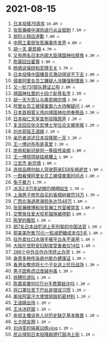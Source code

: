 # 2021-08-15

1. [日本投降76周年](https://s.weibo.com/weibo?q=%23%E6%97%A5%E6%9C%AC%E6%8A%95%E9%99%8D76%E5%91%A8%E5%B9%B4%23&Refer=top) `10.4M 🔥`
1. [张哲瀚被中演协进行从业抵制](https://s.weibo.com/weibo?q=%23%E5%BC%A0%E5%93%B2%E7%80%9A%E8%A2%AB%E4%B8%AD%E6%BC%94%E5%8D%8F%E8%BF%9B%E8%A1%8C%E4%BB%8E%E4%B8%9A%E6%8A%B5%E5%88%B6%23&Refer=top) `7.5M 🔥`
1. [郑恺火锅店道歉](https://s.weibo.com/weibo?q=%23%E9%83%91%E6%81%BA%E7%81%AB%E9%94%85%E5%BA%97%E9%81%93%E6%AD%89%23&Refer=top) `7.0M 🔥`
1. [中网工委就张哲瀚事件发声](https://s.weibo.com/weibo?q=%23%E4%B8%AD%E7%BD%91%E5%B7%A5%E5%A7%94%E5%B0%B1%E5%BC%A0%E5%93%B2%E7%80%9A%E4%BA%8B%E4%BB%B6%E5%8F%91%E5%A3%B0%23&Refer=top) `4.8M 🔥`
1. [胡一天 章若楠](https://s.weibo.com/weibo?q=%E8%83%A1%E4%B8%80%E5%A4%A9%20%E7%AB%A0%E8%8B%A5%E6%A5%A0&Refer=top) `4.7M 🔥`
1. [又有两名日本内阁大臣靖国神社拜鬼](https://s.weibo.com/weibo?q=%23%E5%8F%88%E6%9C%89%E4%B8%A4%E5%90%8D%E6%97%A5%E6%9C%AC%E5%86%85%E9%98%81%E5%A4%A7%E8%87%A3%E9%9D%96%E5%9B%BD%E7%A5%9E%E7%A4%BE%E6%8B%9C%E9%AC%BC%23&Refer=top) `4.3M 🔥`
1. [陈露回应霍尊](https://s.weibo.com/weibo?q=%23%E9%99%88%E9%9C%B2%E5%9B%9E%E5%BA%94%E9%9C%8D%E5%B0%8A%23&Refer=top) `3.9M 🔥`
1. [杨倩说保研和奖牌无关](https://s.weibo.com/weibo?q=%23%E6%9D%A8%E5%80%A9%E8%AF%B4%E4%BF%9D%E7%A0%94%E5%92%8C%E5%A5%96%E7%89%8C%E6%97%A0%E5%85%B3%23&Refer=top) `3.7M 🔥`
1. [日本投降中国播音员激动得说不下去](https://s.weibo.com/weibo?q=%E6%97%A5%E6%9C%AC%E6%8A%95%E9%99%8D%E4%B8%AD%E5%9B%BD%E6%92%AD%E9%9F%B3%E5%91%98%E6%BF%80%E5%8A%A8%E5%BE%97%E8%AF%B4%E4%B8%8D%E4%B8%8B%E5%8E%BB&Refer=top) `2.9M 🔥`
1. [侵害阿里女员工嫌疑人涉嫌强制猥亵](https://s.weibo.com/weibo?q=%23%E4%BE%B5%E5%AE%B3%E9%98%BF%E9%87%8C%E5%A5%B3%E5%91%98%E5%B7%A5%E5%AB%8C%E7%96%91%E4%BA%BA%E6%B6%89%E5%AB%8C%E5%BC%BA%E5%88%B6%E7%8C%A5%E4%BA%B5%23&Refer=top) `2.9M 🔥`
1. [又一批731部队罪证公布](https://s.weibo.com/weibo?q=%23%E5%8F%88%E4%B8%80%E6%89%B9731%E9%83%A8%E9%98%9F%E7%BD%AA%E8%AF%81%E5%85%AC%E5%B8%83%23&Refer=top) `2.8M 🔥`
1. [靖国神社里的十四个耻辱名字](https://s.weibo.com/weibo?q=%23%E9%9D%96%E5%9B%BD%E7%A5%9E%E7%A4%BE%E9%87%8C%E7%9A%84%E5%8D%81%E5%9B%9B%E4%B8%AA%E8%80%BB%E8%BE%B1%E5%90%8D%E5%AD%97%23&Refer=top) `2.5M 🔥`
1. [胡一天方否认与章若楠恋情](https://s.weibo.com/weibo?q=%23%E8%83%A1%E4%B8%80%E5%A4%A9%E6%96%B9%E5%90%A6%E8%AE%A4%E4%B8%8E%E7%AB%A0%E8%8B%A5%E6%A5%A0%E6%81%8B%E6%83%85%23&Refer=top) `2.5M 🔥`
1. [阿里女员工被侵害案六大待解疑问](https://s.weibo.com/weibo?q=%23%E9%98%BF%E9%87%8C%E5%A5%B3%E5%91%98%E5%B7%A5%E8%A2%AB%E4%BE%B5%E5%AE%B3%E6%A1%88%E5%85%AD%E5%A4%A7%E5%BE%85%E8%A7%A3%E7%96%91%E9%97%AE%23&Refer=top) `2.4M 🔥`
1. [日本首相菅义伟向靖国神社供奉祭品](https://s.weibo.com/weibo?q=%23%E6%97%A5%E6%9C%AC%E9%A6%96%E7%9B%B8%E8%8F%85%E4%B9%89%E4%BC%9F%E5%90%91%E9%9D%96%E5%9B%BD%E7%A5%9E%E7%A4%BE%E4%BE%9B%E5%A5%89%E7%A5%AD%E5%93%81%23&Refer=top) `2.3M 🔥`
1. [日本裕仁天皇宣布投降原声](https://s.weibo.com/weibo?q=%23%E6%97%A5%E6%9C%AC%E8%A3%95%E4%BB%81%E5%A4%A9%E7%9A%87%E5%AE%A3%E5%B8%83%E6%8A%95%E9%99%8D%E5%8E%9F%E5%A3%B0%23&Refer=top) `2.2M 🔥`
1. [复旦回应张文宏博士学位论文被举报](https://s.weibo.com/weibo?q=%23%E5%A4%8D%E6%97%A6%E5%9B%9E%E5%BA%94%E5%BC%A0%E6%96%87%E5%AE%8F%E5%8D%9A%E5%A3%AB%E5%AD%A6%E4%BD%8D%E8%AE%BA%E6%96%87%E8%A2%AB%E4%B8%BE%E6%8A%A5%23&Refer=top) `2.2M 🔥`
1. [刘亦菲版王语嫣](https://s.weibo.com/weibo?q=%E5%88%98%E4%BA%A6%E8%8F%B2%E7%89%88%E7%8E%8B%E8%AF%AD%E5%AB%A3&Refer=top) `2.1M 🔥`
1. [亲历者讲述日本投降那一天](https://s.weibo.com/weibo?q=%23%E4%BA%B2%E5%8E%86%E8%80%85%E8%AE%B2%E8%BF%B0%E6%97%A5%E6%9C%AC%E6%8A%95%E9%99%8D%E9%82%A3%E4%B8%80%E5%A4%A9%23&Refer=top) `2.1M 🔥`
1. [王一博对布布是真爱](https://s.weibo.com/weibo?q=%E7%8E%8B%E4%B8%80%E5%8D%9A%E5%AF%B9%E5%B8%83%E5%B8%83%E6%98%AF%E7%9C%9F%E7%88%B1&Refer=top) `2.1M 🔥`
1. [炭疽和新冠是同一等级传染病](https://s.weibo.com/weibo?q=%23%E7%82%AD%E7%96%BD%E5%92%8C%E6%96%B0%E5%86%A0%E6%98%AF%E5%90%8C%E4%B8%80%E7%AD%89%E7%BA%A7%E4%BC%A0%E6%9F%93%E7%97%85%23&Refer=top) `1.9M 🔥`
1. [王一博把项链挂裤腰上](https://s.weibo.com/weibo?q=%23%E7%8E%8B%E4%B8%80%E5%8D%9A%E6%8A%8A%E9%A1%B9%E9%93%BE%E6%8C%82%E8%A3%A4%E8%85%B0%E4%B8%8A%23&Refer=top) `1.9M 🔥`
1. [江宏杰 新恋情](https://s.weibo.com/weibo?q=%E6%B1%9F%E5%AE%8F%E6%9D%B0%20%E6%96%B0%E6%81%8B%E6%83%85&Refer=top) `1.9M 🔥`
1. [连锁品牌创始人驾驶蔚来ES8车祸逝世](https://s.weibo.com/weibo?q=%23%E8%BF%9E%E9%94%81%E5%93%81%E7%89%8C%E5%88%9B%E5%A7%8B%E4%BA%BA%E9%A9%BE%E9%A9%B6%E8%94%9A%E6%9D%A5ES8%E8%BD%A6%E7%A5%B8%E9%80%9D%E4%B8%96%23&Refer=top) `1.9M 🔥`
1. [一图看懂阿里女员工被侵害案时间点](https://s.weibo.com/weibo?q=%23%E4%B8%80%E5%9B%BE%E7%9C%8B%E6%87%82%E9%98%BF%E9%87%8C%E5%A5%B3%E5%91%98%E5%B7%A5%E8%A2%AB%E4%BE%B5%E5%AE%B3%E6%A1%88%E6%97%B6%E9%97%B4%E7%82%B9%23&Refer=top) `1.8M 🔥`
1. [兔子暴力](https://s.weibo.com/weibo?q=%E5%85%94%E5%AD%90%E6%9A%B4%E5%8A%9B&Refer=top) `1.7M 🔥`
1. [冰冻2.8万年幼狮仍栩栩如生](https://s.weibo.com/weibo?q=%23%E5%86%B0%E5%86%BB2.8%E4%B8%87%E5%B9%B4%E5%B9%BC%E7%8B%AE%E4%BB%8D%E6%A0%A9%E6%A0%A9%E5%A6%82%E7%94%9F%23&Refer=top) `1.7M 🔥`
1. [上海男子修剪自买的香樟树被罚14万](https://s.weibo.com/weibo?q=%23%E4%B8%8A%E6%B5%B7%E7%94%B7%E5%AD%90%E4%BF%AE%E5%89%AA%E8%87%AA%E4%B9%B0%E7%9A%84%E9%A6%99%E6%A8%9F%E6%A0%91%E8%A2%AB%E7%BD%9A14%E4%B8%87%23&Refer=top) `1.7M 🔥`
1. [广西北海退房潮损失达1548万](https://s.weibo.com/weibo?q=%23%E5%B9%BF%E8%A5%BF%E5%8C%97%E6%B5%B7%E9%80%80%E6%88%BF%E6%BD%AE%E6%8D%9F%E5%A4%B1%E8%BE%BE1548%E4%B8%87%23&Refer=top) `1.6M 🔥`
1. [张哲瀚微博和张哲瀚工作室被禁言](https://s.weibo.com/weibo?q=%E5%BC%A0%E5%93%B2%E7%80%9A%E5%BE%AE%E5%8D%9A%E5%92%8C%E5%BC%A0%E5%93%B2%E7%80%9A%E5%B7%A5%E4%BD%9C%E5%AE%A4%E8%A2%AB%E7%A6%81%E8%A8%80&Refer=top) `1.6M 🔥`
1. [交警放任爱犬咬死猫咪被停职](https://s.weibo.com/weibo?q=%E4%BA%A4%E8%AD%A6%E6%94%BE%E4%BB%BB%E7%88%B1%E7%8A%AC%E5%92%AC%E6%AD%BB%E7%8C%AB%E5%92%AA%E8%A2%AB%E5%81%9C%E8%81%8C&Refer=top) `1.6M 🔥`
1. [陈梦的腹肌](https://s.weibo.com/weibo?q=%E9%99%88%E6%A2%A6%E7%9A%84%E8%85%B9%E8%82%8C&Refer=top) `1.5M 🔥`
1. [把7名日本战犯送上死刑架的中国法官](https://s.weibo.com/weibo?q=%23%E6%8A%8A7%E5%90%8D%E6%97%A5%E6%9C%AC%E6%88%98%E7%8A%AF%E9%80%81%E4%B8%8A%E6%AD%BB%E5%88%91%E6%9E%B6%E7%9A%84%E4%B8%AD%E5%9B%BD%E6%B3%95%E5%AE%98%23&Refer=top) `1.5M 🔥`
1. [郭美美所售70元一粒减肥糖成本仅5毛](https://s.weibo.com/weibo?q=%23%E9%83%AD%E7%BE%8E%E7%BE%8E%E6%89%80%E5%94%AE70%E5%85%83%E4%B8%80%E7%B2%92%E5%87%8F%E8%82%A5%E7%B3%96%E6%88%90%E6%9C%AC%E4%BB%855%E6%AF%9B%23&Refer=top) `1.4M 🔥`
1. [往外卖吐口水骑手被平台永不录用](https://s.weibo.com/weibo?q=%23%E5%BE%80%E5%A4%96%E5%8D%96%E5%90%90%E5%8F%A3%E6%B0%B4%E9%AA%91%E6%89%8B%E8%A2%AB%E5%B9%B3%E5%8F%B0%E6%B0%B8%E4%B8%8D%E5%BD%95%E7%94%A8%23&Refer=top) `1.4M 🔥`
1. [大陆在世慰安妇制度受害者仅14位](https://s.weibo.com/weibo?q=%23%E5%A4%A7%E9%99%86%E5%9C%A8%E4%B8%96%E6%85%B0%E5%AE%89%E5%A6%87%E5%88%B6%E5%BA%A6%E5%8F%97%E5%AE%B3%E8%80%85%E4%BB%8514%E4%BD%8D%23&Refer=top) `1.4M 🔥`
1. [286个中外合作办学终止办学](https://s.weibo.com/weibo?q=%23286%E4%B8%AA%E4%B8%AD%E5%A4%96%E5%90%88%E4%BD%9C%E5%8A%9E%E5%AD%A6%E7%BB%88%E6%AD%A2%E5%8A%9E%E5%AD%A6%23&Refer=top) `1.3M 🔥`
1. [身患多种传染病也能办健康证](https://s.weibo.com/weibo?q=%23%E8%BA%AB%E6%82%A3%E5%A4%9A%E7%A7%8D%E4%BC%A0%E6%9F%93%E7%97%85%E4%B9%9F%E8%83%BD%E5%8A%9E%E5%81%A5%E5%BA%B7%E8%AF%81%23&Refer=top) `1.3M 🔥`
1. [香港女教师将七个子女送上抗日战场](https://s.weibo.com/weibo?q=%23%E9%A6%99%E6%B8%AF%E5%A5%B3%E6%95%99%E5%B8%88%E5%B0%86%E4%B8%83%E4%B8%AA%E5%AD%90%E5%A5%B3%E9%80%81%E4%B8%8A%E6%8A%97%E6%97%A5%E6%88%98%E5%9C%BA%23&Refer=top) `1.3M 🔥`
1. [男子因焦虑过度碱中毒](https://s.weibo.com/weibo?q=%23%E7%94%B7%E5%AD%90%E5%9B%A0%E7%84%A6%E8%99%91%E8%BF%87%E5%BA%A6%E7%A2%B1%E4%B8%AD%E6%AF%92%23&Refer=top) `1.3M 🔥`
1. [徐穗珍退队](https://s.weibo.com/weibo?q=%E5%BE%90%E7%A9%97%E7%8F%8D%E9%80%80%E9%98%9F&Refer=top) `1.2M 🔥`
1. [陈露索要900万分手费算敲诈吗](https://s.weibo.com/weibo?q=%23%E9%99%88%E9%9C%B2%E7%B4%A2%E8%A6%81900%E4%B8%87%E5%88%86%E6%89%8B%E8%B4%B9%E7%AE%97%E6%95%B2%E8%AF%88%E5%90%97%23&Refer=top) `1.2M 🔥`
1. [将口罩拉至下巴处是错误习惯](https://s.weibo.com/weibo?q=%23%E5%B0%86%E5%8F%A3%E7%BD%A9%E6%8B%89%E8%87%B3%E4%B8%8B%E5%B7%B4%E5%A4%84%E6%98%AF%E9%94%99%E8%AF%AF%E4%B9%A0%E6%83%AF%23&Refer=top) `1.2M 🔥`
1. [美驻阿富汗大使馆销毁机密材料](https://s.weibo.com/weibo?q=%E7%BE%8E%E9%A9%BB%E9%98%BF%E5%AF%8C%E6%B1%97%E5%A4%A7%E4%BD%BF%E9%A6%86%E9%94%80%E6%AF%81%E6%9C%BA%E5%AF%86%E6%9D%90%E6%96%99&Refer=top) `1.1M 🔥`
1. [王语嫣出场](https://s.weibo.com/weibo?q=%23%E7%8E%8B%E8%AF%AD%E5%AB%A3%E5%87%BA%E5%9C%BA%23&Refer=top) `1.1M 🔥`
1. [王冰冰好甜](https://s.weibo.com/weibo?q=%23%E7%8E%8B%E5%86%B0%E5%86%B0%E5%A5%BD%E7%94%9C%23&Refer=top) `1.1M 🔥`
1. [央视主播谈有人对历史缺乏基本敬畏](https://s.weibo.com/weibo?q=%23%E5%A4%AE%E8%A7%86%E4%B8%BB%E6%92%AD%E8%B0%88%E6%9C%89%E4%BA%BA%E5%AF%B9%E5%8E%86%E5%8F%B2%E7%BC%BA%E4%B9%8F%E5%9F%BA%E6%9C%AC%E6%95%AC%E7%95%8F%23&Refer=top) `1.1M 🔥`
1. [七夕朋友圈](https://s.weibo.com/weibo?q=%E4%B8%83%E5%A4%95%E6%9C%8B%E5%8F%8B%E5%9C%88&Refer=top) `1.1M 🔥`
1. [刘诗雯的隔离训练vlog](https://s.weibo.com/weibo?q=%23%E5%88%98%E8%AF%97%E9%9B%AF%E7%9A%84%E9%9A%94%E7%A6%BB%E8%AE%AD%E7%BB%83vlog%23&Refer=top) `1.1M 🔥`
1. [民众得知日本投降敲锣打鼓冲上街](https://s.weibo.com/weibo?q=%23%E6%B0%91%E4%BC%97%E5%BE%97%E7%9F%A5%E6%97%A5%E6%9C%AC%E6%8A%95%E9%99%8D%E6%95%B2%E9%94%A3%E6%89%93%E9%BC%93%E5%86%B2%E4%B8%8A%E8%A1%97%23&Refer=top) `1.1M 🔥`
